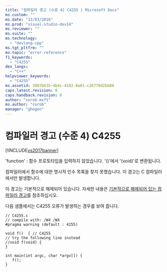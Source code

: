 ```yaml
---
title: "컴파일러 경고 (수준 4) C4255 | Microsoft Docs"
ms.custom: ""
ms.date: "12/03/2016"
ms.prod: "visual-studio-dev14"
ms.reviewer: ""
ms.suite: ""
ms.technology: 
  - "devlang-cpp"
ms.tgt_pltfrm: ""
ms.topic: "error-reference"
f1_keywords: 
  - "C4255"
dev_langs: 
  - "C++"
helpviewer_keywords: 
  - "C4255"
ms.assetid: 2087b635-4b4c-4182-8a01-c26770d2bb88
caps.latest.revision: 8
caps.handback.revision: 8
author: "corob-msft"
ms.author: "corob"
manager: "ghogen"
---
```

# 컴파일러 경고 (수준 4) C4255
[!INCLUDE[vs2017banner](../../assembler/inline/includes/vs2017banner.md)]

'function' : 함수 프로토타입을 입력하지 않았습니다. '\(\)'에서 '\(void\)'로 변환됩니다.  
  
 컴파일러에서 함수에 대한 명시적 인수 목록을 찾지 못했습니다.  이 경고는 C 컴파일러에서만 발생합니다.  
  
 이 경고는 기본적으로 해제되어 있습니다.  자세한 내용은 [기본적으로 해제되어 있는 컴파일러 경고](../../preprocessor/compiler-warnings-that-are-off-by-default.md)를 참조하십시오.  
  
 다음 샘플에서는 C4255 오류가 발생하는 경우를 보여 줍니다.  
  
```  
// C4255.c  
// compile with: /W4 /WX  
#pragma warning (default : 4255)  
  
void f()  { // C4255  
// try the following line instead  
//void f(void) {  
}  
  
int main(int argc, char *argv[]) {  
   f();  
}  
```